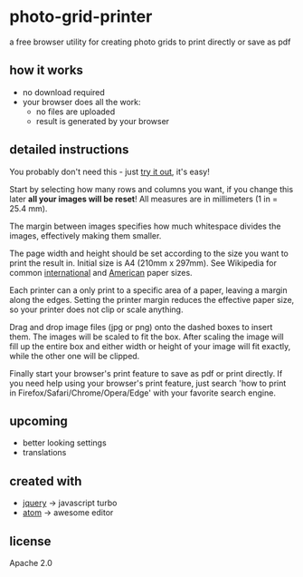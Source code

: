 # photo-grid-printer
a free browser utility for creating photo grids to print directly or save as pdf

## how it works
- no download required
- your browser does all the work:
  * no files are uploaded
  * result is generated by your browser

## detailed instructions
You probably don't need this - just [try it out](https://paxinice.github.io/photo-grid-printer/), it's easy!


Start by selecting how many rows and columns you want, if you change this later **all your images will be reset**!
All measures are in millimeters (1 in = 25.4 mm).

The margin between images specifies how much whitespace divides the images, effectively making them smaller.

The page width and height should be set according to the size you want to print the result in. Initial size is A4 (210mm x 297mm). See Wikipedia for common [international](https://en.wikipedia.org/wiki/Paper_size#Overview:_ISO_paper_sizes) and [American](https://en.wikipedia.org/wiki/Paper_size#Standardized_American_paper_sizes) paper sizes.

Each printer can a only print to a specific area of a paper, leaving a margin along the edges. Setting the printer margin reduces the effective paper size, so your printer does not clip or scale anything.

Drag and drop image files (jpg or png) onto the dashed boxes to insert them. The images will be scaled to fit the box. After scaling the image will fill up the entire box and either width or height of your image will fit exactly, while the other one will be clipped.

Finally start your browser's print feature to save as pdf or print directly. If you need help using your browser's print feature, just search 'how to print in Firefox/Safari/Chrome/Opera/Edge' with your favorite search engine.

## upcoming
- better looking settings
- translations

## created with
- [jquery](https://jquery.org/) -> javascript turbo
- [atom](https://atom.io/) -> awesome editor

## license
Apache 2.0
